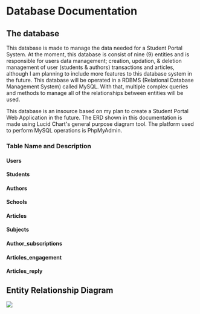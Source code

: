 # Database Documentation

## The database

This database is made to manage the data needed for a Student Portal System. At the moment, this database is consist of nine (9) entities and is responsible for users data management; creation, updation, & deletion management of user (students & authors) transactions and articles, although I am planning to include more features to this database system in the future. This database will be operated in a RDBMS (Relational Database Management System) called MySQL. With that, multiple complex queries and methods to manage all of the relationships between entities will be used.

This database is an insource based on my plan to create a Student Portal Web Application in the future. The ERD shown in this documentation is made using Lucid Chart's general purpose diagram tool. The platform used to perform MySQL operations is PhpMyAdmin.

### Table Name and Description

#### Users

#### Students

#### Authors

#### Schools

#### Articles

#### Subjects

#### Author_subscriptions

#### Articles_engagement

#### Articles_reply

## Entity Relationship Diagram

<img src="https://raw.githubusercontent.com/centino90/Advance-Database-Documentation/3d6b5b4dab9c31c4fb25daf66279319192273609/img/ERD.svg"/>
